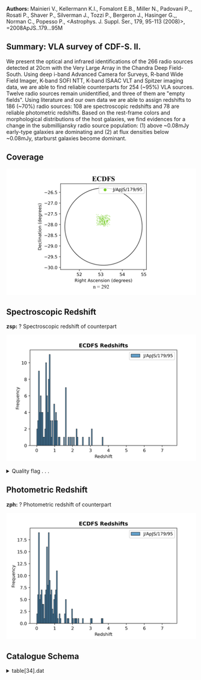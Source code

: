 **Authors:** Mainieri V., Kellermann K.I., Fomalont E.B., Miller N., Padovani P.,, Rosati P., Shaver P., Silverman J., Tozzi P., Bergeron J., Hasinger G.,, Norman C., Popesso P., <Astrophys. J. Suppl. Ser., 179, 95-113 (2008)>, =2008ApJS..179...95M

## Summary: VLA survey of CDF-S. II. 

We present the optical and infrared identifications of the 266 radio sources detected at 20cm with the Very Large Array in the Chandra Deep Field-South. Using deep i-band Advanced Camera for Surveys, R-band Wide Field Imager, K-band SOFI NTT, K-band ISAAC VLT and Spitzer imaging data, we are able to find reliable counterparts for 254 (~95%) VLA sources. Twelve radio sources remain unidentified, and three of them are "empty fields". Using literature and our own data we are able to assign redshifts to 186 (~70%) radio sources: 108 are spectroscopic redshifts and 78 are reliable photometric redshifts. Based on the rest-frame colors and morphological distributions of the host galaxies, we find evidences for a change in the submillijansky radio source population: (1) above ~0.08mJy early-type galaxies are dominating and (2) at flux densities below ~0.08mJy, starburst galaxies become dominant.
## Coverage
![image](https://raw.githubusercontent.com/joshgithubbin/Sherlock-DDF/refs/heads/main/Catalogue%20Plotting/Catalogues/J-ApJS-179-95/Subcatalogues/ECDFS/Plots/fieldcover.png)
## Spectroscopic Redshift 
 
**zsp:** ? Spectroscopic redshift of counterpart 
 

![image](https://raw.githubusercontent.com/joshgithubbin/Sherlock-DDF/refs/heads/main/Catalogue%20Plotting/Catalogues/J-ApJS-179-95/Subcatalogues/ECDFS/Plots/zspec.png)
<details>
<summary>Quality flag . . .</summary>

![image](https://raw.githubusercontent.com/joshgithubbin/Sherlock-DDF/refs/heads/main/Catalogue%20Plotting/Catalogues/J-ApJS-179-95/Subcatalogues/ECDFS/Plots/q_zspec.png)</details>
## Photometric Redshift 
 
**zph:** ? Photometric redshift of counterpart 
 

![image](https://raw.githubusercontent.com/joshgithubbin/Sherlock-DDF/refs/heads/main/Catalogue%20Plotting/Catalogues/J-ApJS-179-95/Subcatalogues/ECDFS/Plots/zphot.png)
## Catalogue Schema

<details>
<summary>table[34].dat</summary>

| Bytes   | Format   | Units          | Label    | Explanations                                        |
|:--------|:---------|:---------------|:---------|:----------------------------------------------------|
| 1- 3    | I3       | ---            | Seq      | Running identification number                       |
| 4       | A1       | ---            | m_Seq    | [AB] Multiplicity index (for source 178)            |
| 6       | I1       | h              | RAh      | Radio Hour of Right Ascension (J2000)               |
| 8- 9    | I2       | min            | RAm      | Radio Minute of Right Ascension (J2000)             |
| 11- 15  | F5.2     | s              | RAs      | Radio Second of Right Ascension (J2000)             |
| 17      | A1       | ---            | DE-      | Sign of the Radio Declination (J2000)               |
| 18- 19  | I2       | deg            | DEd      | Radio Degree of Declination (J2000)                 |
| 21- 22  | I2       | arcmin         | DEm      | Radio Arcminute of Declination (J2000)              |
| 24- 27  | F4.1     | arcsec         | DEs      | Radio Arcsecond of Declination (J2000)              |
| 29      | I1       | h              | RAOh     | ? Optical Hour of Right Ascension (J2000) (1)       |
| 31- 32  | I2       | min            | RAOm     | ? Optical Minute of Right Ascension (J2000) (1)     |
| 34- 38  | F5.2     | s              | RAOs     | ? Optical Second of Right Ascension (J2000) (1)     |
| 40      | A1       | ---            | DEO-     | Sign of the Optical Declination (J2000)(1)          |
| 41- 42  | I2       | deg            | DEOd     | ? Optical Degree of Declination (J2000) (1)         |
| 44- 45  | I2       | arcmin         | DEOm     | ? Optical Arcminute of Declination (J2000) (1)      |
| 47- 50  | F4.1     | arcsec         | DEOs     | ? Optical Arcsecond of Declination (J2000) (1)      |
| 52- 54  | F3.1     | arcsec         | Sep      | ? Separation between Radio and Optical positions    |
| 55      | A1       | ---            | ---      | [0]                                                 |
| 57- 63  | F7.2     | ---            | LR       | ? Likelihood ratio (2)                              |
| 65- 68  | F4.2     | ---            | Rel      | ? Reliability parameter (3)                         |
| 70- 76  | A7       | ---            | Cat      | Catalog counterpart selected from (4)               |
| 78      | A1       | ---            | l_Rmag   | Limit flag on Rmag                                  |
| 79- 83  | F5.2     | mag            | Rmag     | ? R-band AB magnitude                               |
| 85- 88  | F4.2     | mag            | e_Rmag   | ? Uncertainty in Rmag                               |
| 90      | A1       | ---            | f_Rmag   | [S] Flag on Rmag (only for table3) (5)              |
| 92      | A1       | ---            | l_Kmag   | Limit flag on Kmag                                  |
| 93- 97  | F5.2     | mag            | Kmag     | ? K-band AB magnitude                               |
| 99-102  | F4.2     | mag            | e_Kmag   | ? Uncertainty in Kmag                               |
| 104-108 | F5.3     | ---            | zsp      | ? Spectroscopic redshift of counterpart             |
| 109     | A1       | ---            | r_zsp    | [a-g] zsp reference (6)                             |
| 111     | I1       | ---            | q_zsp    | [1/2]? Quality flag for zsp (2=secure) (7)          |
| 113-116 | F4.2     | ---            | zph      | ? Photometric redshift of counterpart               |
| 118-122 | F5.3     | ---            | e_zph    | ? Uncertainty in zph                                |
| 124-125 | A2       | ---            | r_zph    | Origin and note on zph (only for table3) (8)        |
| 3       | for      | further        | details. | Note (4): Catalog as follows:                       |
| 2005    | (Cat.    | J/A+A/434/53), | 2006     | (Cat. J/A+A/454/423), 2008 (Cat. J/A+A/478/83). The |
| 2       | =        | secure         | redshift | (multiple spectral features);                       |
| 1       | =        | tentative      | redshift | (e.g. based on a single emission line).             |
| 1       | =        | Photometric    | redshift | from Wolf et al. (2004, Cat. II/253,                |
| 2       | =        | Photometric    | redshift | from Grazian et al. (2006, Cat. J/A+A/449/951,      |
| 3       | =        | Photometric    | redshift | from Zheng et al. (2004, Cat. J/ApJS/155/73,        |

**Note**: Of the primary counterpart. The positional error is 0.05".
Note (2): LR=(q(m)f(r))/n(m) where q(m) is the expected probability
     distribution as a function of magnitude of the true counterparts, f(r)
     is the probability distribution of the positional errors, and n(m) is
     the surface density as a function of magnitude of background objects.
Note (3): The reliability of a particular source j to be the true
     counterpart is given by R_j_=LR_j_/({Sigma}_i_LR_i_+(1-Q)') where i
     runs over the set of all candidate counterparts for that particular
     radio source, and Q is the probability that the counterpart of the
     source is above the magnitude limit of the optical/NIR catalog. See
     section 3 for further details.
Note (4): Catalog as follows:
    ACS-i = i band catalog from ACS/GOODS;
    WFI-R = R band catalog from WFI;
  ISAAC-K = K band catalog from ISAAC;
   SOFI-K = K band catalog from SOFI;
     GEMS = z band catalog from ACS/GEMS;
  SPITZER = IRAC and MIPS images.
Note (5):
    S = The optical photometry could be contaminated by a close-by bright star.
Note (6): Flag as follows:
    a = Spectroscopic redshift from Szokoly et al. (2004, Cat. J/ApJS/155/271,
        <[SBH2004] JHHMMSS.ss+DDMMSS.s> in Simbad). The average redshift
        uncertainty is {Delta}z=0.005.
    b = Spectroscopic redshift from Silvermann et al., in preparation.
    c = Spectroscopic redshift from Vanzella et al. 2005 (Cat. J/A+A/434/53),
        2006 (Cat. J/A+A/454/423), 2008 (Cat. J/A+A/478/83). The
        average redshift uncertainty is {Delta}z=0.00055.
    d = Spectroscopic redshift from Popesso et al. (2009A&A...494..443P).
    e = Spectroscopic redshift from Le Fevre (2004, Cat. J/A+A/428/1043,
        <VCDFS NNNNNN> in Simbad). The average redshift uncertainty is
        {Delta}z=0.0012.
    f = Spectroscopic redshift from Mignoli et al. (2005, Cat. J/A+A/437/883).
    g = Spectroscopic redshift from Ravikumar et al. (2007,
        Cat. J/A+A/465/1099, <[RPF2007] EIS JHHMMSS.ss+DDMMSS.s> in Simbad).
Note (7): Quality flag as follows:
    2 = secure redshift (multiple spectral features);
    1 = tentative redshift (e.g. based on a single emission line).
Note (8): Flag as follows:
    1 = Photometric redshift from Wolf et al. (2004, Cat. II/253,
        <[WDK2001] NNNNN> or <COMBO JHHMMSSs+DDMMSS> in Simbad)).
    2 = Photometric redshift from Grazian et al. (2006, Cat. J/A+A/449/951,
        <GOODS-MUSIC NNNNN> in Simbad).
    3 = Photometric redshift from Zheng et al. (2004, Cat. J/ApJS/155/73,
        <[GZW2002] XID NNN> in Simbad).
    * = The optical photometry could be contaminated by a close-by
        (~1.3") source.

</details>
